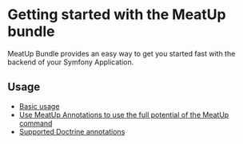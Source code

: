 Getting started with the MeatUp bundle
======================================

MeatUp Bundle provides an easy way to get you started fast with the backend of your Symfony Application.

Usage
-----

* [Basic usage](basic_usage.md)
* [Use MeatUp Annotations to use the full potential of the MeatUp command](annotations.md)
* [Supported Doctrine annotations](doctrine_supported_annotations.md)
